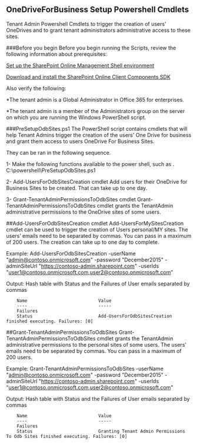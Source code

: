 ## OneDriveForBusiness Setup Powershell Cmdlets
Tenant Admin Powershell Cmdlets to trigger the creation of users' OneDrives and to grant tenant administrators administrative access to these sites.

###Before you begin
Before you begin running the Scripts, review the following information about prerequisites:

[Set up the SharePoint Online Management Shell environment](http://go.microsoft.com/fwlink/p/?LinkId=506693)

[Download and install the SharePoint Online Client Components SDK](http://go.microsoft.com/fwlink/p/?LinkId=506692)

Also verify the following:

*The tenant admin is a Global Administrator in Office 365 for enterprises.

*The tenant admin is a member of the Administrators group on the server on which you are running the Windows PowerShell script.

###PreSetupOdbSites.ps1
The PowerShell script contains cmdlets that will help Tenant Admins trigger the creation of the users' One Drive for business and grant them access to users OneDrive For Business Sites. 

They can be ran in the following sequence.

1- Make the following functions available to the power shell, such as
. C:\powershell\PreSetupOdbSites.ps1

2- Add-UsersForOdbSitesCreation cmdlet
Add users for their OneDrive for Business Sites to be created. That can take up to one day.

3- Grant-TenantAdminPermissionsToOdbSites cmdlet
Grant-TenantAdminPermissionsToOdbSites cmdlet grants the TenantAdmin administrative permissions to the OneDrive sites of some users.

##Add-UsersForOdbSitesCreation cmdlet
Add-UsersForMySitesCreation cmdlet can be used to trigger the creation of Users personal/MY sites. The users’ emails need to be separated by commas. You can pass in a maximum of 200 users. The creation can take up to one day to complete.

Example:
Add-UsersForOdbSitesCreation -userName "admin@contoso.onmicrosoft.com" -password "December2015" -adminSiteUrl "https://contoso-admin.sharepoint.com" -userIds "user1@contoso.onmicrosoft.com,user2@contoso.onmicrosoft.com"
    
Output:
Hash table with Status and the Failures of User emails separated by commas

        Name                           Value                                                                                                                                                                                                                             
        ----                           -----                                                                                                                                                                                                                             
        Failures                                                                                                                                                                                                                                                         
        Status                         Add-UsersForOdbSitesCreation finished executing. Failures: [0]  

##Grant-TenantAdminPermissionsToOdbSites
Grant-TenantAdminPermissionsToOdbSites cmdlet grants the TenantAdmin administrative permissions to the personal sites of some users. The users’ emails need to be separated by commas. You can pass in a maximum of 200 users. 

Example:
Grant-TenantAdminPermissionsToOdbSites -userName "admin@contoso.onmicrosoft.com" -password "December2015" -adminSiteUrl "https://contoso-admin.sharepoint.com" -userIds "user1@contoso.onmicrosoft.com,user2@contoso.onmicrosoft.com"
    
Output: 
Hash table with Status and the Failures of User emails separated by commas

        Name                           Value                                                                                                                                                                                                                             
        ----                           -----                                                                                                                                                                                                                             
        Failures                                                                                                                                                                                                                                                         
        Status                         Granting Tenant Admin Permissions To Odb Sites finished executing. Failures: [0]
  
